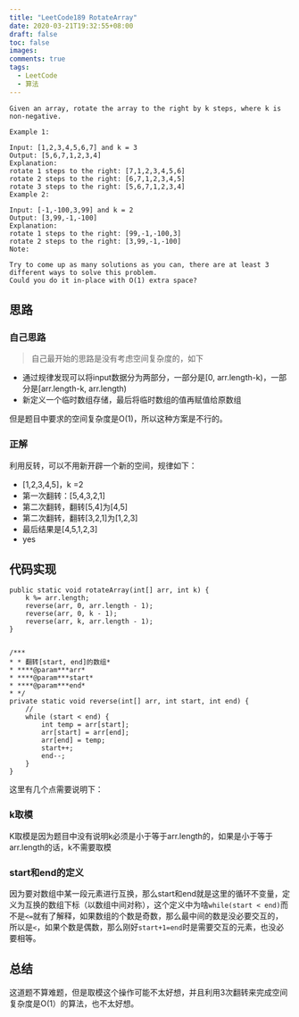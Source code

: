 ```yaml
---
title: "LeetCode189 RotateArray"
date: 2020-03-21T19:32:55+08:00
draft: false
toc: false
images:
comments: true
tags:
  - LeetCode
  - 算法
---
```


```
Given an array, rotate the array to the right by k steps, where k is non-negative.

Example 1:

Input: [1,2,3,4,5,6,7] and k = 3
Output: [5,6,7,1,2,3,4]
Explanation:
rotate 1 steps to the right: [7,1,2,3,4,5,6]
rotate 2 steps to the right: [6,7,1,2,3,4,5]
rotate 3 steps to the right: [5,6,7,1,2,3,4]
Example 2:

Input: [-1,-100,3,99] and k = 2
Output: [3,99,-1,-100]
Explanation: 
rotate 1 steps to the right: [99,-1,-100,3]
rotate 2 steps to the right: [3,99,-1,-100]
Note:

Try to come up as many solutions as you can, there are at least 3 different ways to solve this problem.
Could you do it in-place with O(1) extra space?
```


## 思路
### 自己思路

> 自己最开始的思路是没有考虑空间复杂度的，如下  

- 通过规律发现可以将input数据分为两部分，一部分是[0, arr.length-k)，一部分是[arr.length-k, arr.length)
- 新定义一个临时数组存储，最后将临时数组的值再赋值给原数组

但是题目中要求的空间复杂度是O(1)，所以这种方案是不行的。

### 正解

利用反转，可以不用新开辟一个新的空间，规律如下：

- [1,2,3,4,5]，k =2
- 第一次翻转：[5,4,3,2,1]
- 第二次翻转，翻转[5,4]为[4,5]
- 第二次翻转，翻转[3,2,1]为[1,2,3]
- 最后结果是[4,5,1,2,3]
- yes


## 代码实现

```
public static void rotateArray(int[] arr, int k) {
    k %= arr.length;
    reverse(arr, 0, arr.length - 1);
    reverse(arr, 0, k - 1);
    reverse(arr, k, arr.length - 1);
}


/***
* * 翻转[start, end]的数组*
* ****@param***arr*
* ****@param***start*
* ****@param***end*
* */
private static void reverse(int[] arr, int start, int end) {
    //
    while (start < end) {
        int temp = arr[start];
        arr[start] = arr[end];
        arr[end] = temp;
        start++;
        end--;
    }
}
```

这里有几个点需要说明下：

### k取模

K取模是因为题目中没有说明k必须是小于等于arr.length的，如果是小于等于arr.length的话，k不需要取模

### start和end的定义

 因为要对数组中某一段元素进行互换，那么start和end就是这里的循环不变量，定义为互换的数组下标（以数组中间对称），这个定义中为啥`while(start < end)`而不是`<=`就有了解释，如果数组的个数是奇数，那么最中间的数是没必要交互的，所以是`<`，如果个数是偶数，那么刚好`start+1=end`时是需要交互的元素，也没必要相等。

## 总结

这道题不算难题，但是取模这个操作可能不太好想，并且利用3次翻转来完成空间复杂度是O(1）的算法，也不太好想。